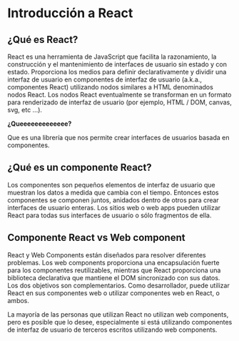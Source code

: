 # Introducción a React

## ¿Qué es React?
React es una herramienta de JavaScript que facilita la razonamiento, la construcción y el mantenimiento de interfaces de usuario sin estado y con estado. Proporciona los medios para definir declarativamente y dividir una interfaz de usuario en componentes de interfaz de usuario (a.k.a., componentes React) utilizando nodos similares a HTML denominados nodos React. Los nodos React eventualmente se transforman en un formato para renderizado de interfaz de usuario (por ejemplo, HTML / DOM, canvas, svg, etc ...).

**¿Queeeeeeeeeeeee?**

Que es una librería que nos permite crear interfaces de usuarios basada en componentes.

## ¿Qué es un componente React?

Los componentes son pequeños elementos de interfaz de usuario que muestran los datos a medida que cambia con el tiempo. Entonces estos componentes se componen juntos, anidados dentro de otros para crear interfaces de usuario enteras. Los sitios web o web apps pueden utilizar React para todas sus interfaces de usuario o sólo fragmentos de ella.

## Componente React vs Web component

React y Web Components están diseñados para resolver diferentes problemas. Los web components proporciona una encapsulación fuerte para los componentes reutilizables, mientras que React proporciona una biblioteca declarativa que mantiene el DOM sincronizado con sus datos. Los dos objetivos son complementarios. Como desarrollador, puede utilizar React en sus componentes web o utilizar componentes web en React, o ambos.

La mayoría de las personas que utilizan React no utilizan web components, pero es posible que lo desee, especialmente si está utilizando componentes de interfaz de usuario de terceros escritos utilizando web components.